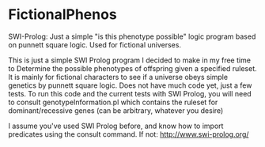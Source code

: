 # FictionalPhenos
SWI-Prolog: Just a simple "is this phenotype possible" logic program based on punnett square logic. Used for fictional universes.

This is just a simple SWI Prolog program I decided to make in my free time to 
Determine the possible phenotypes of offspring given a specified ruleset.
It is mainly for fictional characters to see if a universe obeys simple genetics by punnett square logic.
Does not have much code yet, just a few tests.
To run this code and the current tests with SWI Prolog, you will need to consult 
genotypeInformation.pl
which contains the ruleset for dominant/recessive genes (can be arbitrary, whatever you desire)

I assume you've used SWI Prolog before, and know how to import predicates using the consult command.
If not: http://www.swi-prolog.org/
